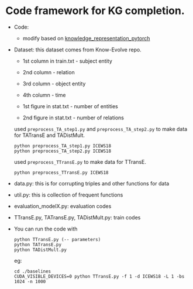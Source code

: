 # Code framework for KG completion.
- Code:
    - modify based on [knowledge_representation_pytorch](https://github.com/jimmywangheng/knowledge_representation_pytorch)
- Dataset: this dataset comes from Know-Evolve repo.
    - 1st column in train.txt - subject entity
    - 2nd column - relation
    - 3rd column - object entity
    - 4th column - time

    - 1st figure in stat.txt - number of entities
    - 2nd figure in stat.txt - number of relations
    
    used `preprocess_TA_step1.py` and `preprocess_TA_step2.py` to make data for TATransE and TADistMult.
    ```
    python preprocess_TA_step1.py ICEWS18
    python preprocess_TA_step2.py ICEWS18
    ```  
    used `preprocess_TTransE.py` to make data for TTransE.  
    ```
    python preprocess_TTransE.py ICEWS18
    ```

- data.py: this is for corrupting triples and other functions for data

- util.py: this is collection of frequent functions

- evaluation_modelX.py: evaluation codes

- TTransE.py, TATransE.py, TADistMult.py: train codes

- You can run the code with
	```
	python TTransE.py (-- parameters)
	python TATransE.py
	python TADistMult.py
	```
	eg:
	```
	cd ./baselines
	CUDA_VISIBLE_DEVICES=0 python TTransE.py -f 1 -d ICEWS18 -L 1 -bs 1024 -n 1000
	```

